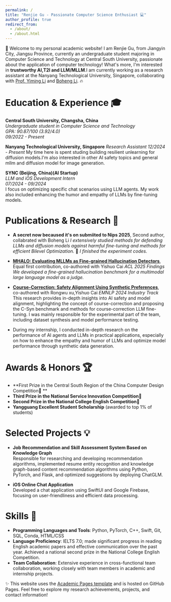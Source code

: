 ```yaml
---
permalink: /
title: "Renjie Gu - Passionate Computer Science Enthusiast 💻"
author_profile: true
redirect_from: 
  - /about/
  - /about.html
---
```


👋 Welcome to my personal academic website! I am Renjie Gu, from Jiangyin City, Jiangsu Province, currently an undergraduate student majoring in Computer Science and Technology at Central South University, passionate about the application of computer technology! What's more, I'm interested in **trustworthy AI,T2I and LLM/MLLM**.I am currently working as a research assistant at the Nanyang Technological University, Singapore, collaborating with [Prof. Yiming Li](https://liyiming.tech/) and [Boheng Li](https://antigonerandy.github.io/). 🔥

Education & Experience 🎓
======
**Central South University, Changsha, China**  
*Undergraduate student in Computer Science and Technology*  
*GPA: 90.87/100 (3.92/4.0)*  
*09/2022 - Present*

**Nanyang Technological University, Singapore**
*Research Assistant*
*12/2024 - Present*
My time here is spent studing building resilient unlearning for diffusion models.I'm also interested in other AI safety topics and general mllm and diffusion model for image generation.


**SYNC (Beijing, China)(AI Startup)**  
*LLM and iOS Development Intern*  
*07/2024 - 09/2024*  
I focus on optimizing specific chat scenarios using LLM agents. My work also included enhancing the humor and empathy of LLMs by fine-tuning models.

Publications & Research 🧠
======
- **A secret now becaused it's on submiited to Nips 2025**, Second author, collabrated with Boheng Li
  *I extensively studied methods for defending LLMs and diffusion models against harmful fine-tuning and methods for efficient Bilevel Optimization.*
	*I finished the experiment codes.*
- [**MHALO: Evaluating MLLMs as Fine-grained Hallucination Detectors**](https://openreview.net/pdf?id=t1W8txNm7K), Equal first contribution, co-authored with Yishuo Cai
  *ACL 2025 Findings* 
  *We developed a fine-grained hallucination benchmark for a multimodal large language model as a judge.*
- [**Course-Correction: Safety Alignment Using Synthetic Preferences**](https://arxiv.org/pdf/2407.16637), co-authored with Rongwu xu,Yishuo Cai 
  *EMNLP 2024 Industry Track*  
  This research provides in-depth insights into AI safety and model alignment, highlighting the concept of course-correction and proposing the C-Syn benchmark and methods for course-correction LLM fine-tuning. I was mainly responsible for the experimental part of the team, including dataset synthesis and model performance testing.

- During my internship, I conducted in-depth research on the performance of AI agents and LLMs in practical applications, especially on how to enhance the empathy and humor of LLMs and optimize model performance through synthetic data generation.

Awards & Honors 🏆
======
- **First Prize in the Central South Region of the China Computer Design Competition🥇 **  
- **Third Prize in the National Service Innovation Competition🥉**   
- **Second Prize in the National College English Competition🥈**  
- **Yangguang Excellent Student Scholarship** (awarded to top 1% of students)

Selected Projects 💡
======
- **Job Recommendation and Skill Assessment System Based on Knowledge Graph**  
  Responsible for researching and developing recommendation algorithms, implemented resume entity recognition and knowledge graph-based content recommendation algorithms using Python, PyTorch, and Flask, and optimized suggestions by deploying ChatGLM.

- **iOS Online Chat Application**  
  Developed a chat application using SwiftUI and Google Firebase, focusing on user-friendliness and efficient data processing.

Skills 🔧
======
- **Programming Languages and Tools**: Python, PyTorch, C++, Swift, Git, SQL, Conda, HTML/CSS
- **Language Proficiency**: IELTS 7.0; made significant progress in reading English academic papers and effective communication over the past year. Achieved a national second prize in the National College English Competition.
- **Team Collaboration**: Extensive experience in cross-functional team collaboration, working closely with team members in academic and internship projects.

✨ This website uses the [Academic Pages template](https://github.com/academicpages/academicpages.github.io) and is hosted on GitHub Pages. Feel free to explore my research achievements, projects, and contact information!
